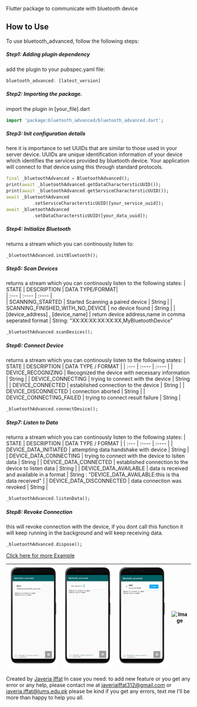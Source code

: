 Flutter package to communicate with bluetooth device

## How to Use
To use bluetooth_advanced, follow the following steps:

##### Step1: Adding plugin dependency
add the plugin to your pubspec.yaml file:
```dart
bluetooth_advanced: [latest_version]
```

##### Step2: Importing the package.
import the plugin in [your_file].dart
```dart
import 'package:bluetooth_advanced/bluetooth_advanced.dart';
```

##### Step3: Init configuration details
here it is importance to set UUIDs that are similar to those used in your server device. UUIDs are unique identification information of your device which identifies the services provided by bluetooth device. Your application will connect to that device using this through standard protocols.
```dart
final _bluetoothAdvanced = BluetoothAdvanced();
print(await _bluetoothAdvanced.getDataCharactersticUUID());
print(await _bluetoothAdvanced.getServiceCharactersticUUID());
await _bluetoothAdvanced
          .setServiceCharactersticUUID([your_service_uuid]);
await _bluetoothAdvanced
          .setDataCharactersticUUID([your_data_uuid]);
```

##### Step4: Initialize Bluetooth
returns a stream which you can continously listen to:
```dart
_bluetoothAdvanced.initBluetooth();
```

##### Step5: Scan Devices  
returns a stream which you can continously listen to the following states:
| STATE               |                  DESCRIPTION                     | DATA TYPE/FORMAT|  
| :---                |                             :----            |            :----  |   
| SCANNING_STARTED    | Started Scanning a paired device |  String |
| SCANNING_FINISHED_WITH_NO_DEVICE   | no device found |  String |
| [device_address] , [device_name]   | return device address,name in comma seperated format  | String: "XX:XX:XX:XX:XX:XX,MyBluetoothDevice"

```dart
_bluetoothAdvanced.scanDevices();
```

##### Step6: Connect Device  
returns a stream which you can continously listen to the following states:
| STATE               |                  DESCRIPTION                     |  DATA TYPE / FORMAT |
| :---                |                             :----               |   :---- |
| DEVICE_RECOGNIZING  | Recognized the device with necessary information |  String |
| DEVICE_CONNECTING   | trying to connect with the device | String |
| DEVICE_CONNECTED    | established connection to the device | String |
| DEVICE_DISCONNECTED | connection aborted | String |
| DEVICE_CONNECTING_FAILED | trying to connect result failure | String |

```dart
_bluetoothAdvanced.connectDevice();
```

##### Step7: Listen to Data  
returns a stream which you can continously listen to the following states:
| STATE               |                  DESCRIPTION                     |  DATA TYPE / FORMAT |
| :---                |                             :----               |   :---- |
| DEVICE_DATA_INITIATED  | attempting data handshake with device |  String |
| DEVICE_DATA_CONNECTING   | trying to connect with the device to lsiten data | String |
| DEVICE_DATA_CONNECTED    | established connection to the device to listen data | String |
| DEVICE_DATA_AVAILABLE | data is received and available in a format | String : "DEVICE_DATA_AVAILABLE:this is tha data received" |
| DEVICE_DATA_DISCONNECTED | data connection was revoked | String |

```dart
_bluetoothAdvanced.listenData();
```

##### Step8: Revoke Connection
this will revoke connection with the device, if you dont call this function it will keep running in the background and will keep receiving data. 
```dart
_bluetoothAdvanced.dispose();
```


[Click here for more Example](https://pub.dev/packages/bluetooth_advanced/example)

| ![Image](./example_app1.png)| ![Image](./example_app2.png)| ![Image](./example_app4.png)|  ![Image](./example_app3.png)
| :---:     |       :----:          |   :----: |   :----:  |   


Created by [Javeria Iffat](https://www.linkedin.com/in/javeria-iffat/)
In case you need: to add new feature or you get any error or any help, please contact me at javeriaiffat312@gmail.com or javeria.iffat@lums.edu.pk
please be kind if you get any errors, text me I'll be more than happy to help you all.

